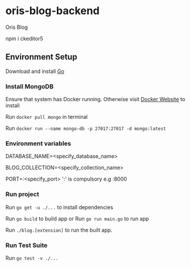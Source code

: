 # oris-blog-backend
Oris Blog


npm i ckeditor5

## Environment Setup

Download and install [Go](https://golang.org/doc/install)

### Install MongoDB

Ensure that system has Docker running. Otherwise visit [Docker Website](https://www.docker.com/products/docker-desktop) to install

Run `docker pull mongo` in terminal

Run `docker run --name mongo-db -p 27017:27017 -d mongo:latest`



### Environment variables

DATABASE_NAME=<specify_database_name>

BLOG_COLLECTION=<specify_collection_name>

PORT=:<specify_port> ':' is compulsory e.g :8000

### Run project

Run `go get -u ./...` to install dependencies

Run `go build` to build app or Run `go run main.go` to run app

Run `./blog.[extension]` to run the built app. 


### Run Test Suite

Run `go test -v ./...`
